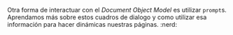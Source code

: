 Otra forma de interactuar con el _Document Object Model_ es utilizar `prompt`s. Aprendamos más sobre estos cuadros de dialogo y como utilizar esa información para hacer dinámicas nuestras páginas. :nerd: